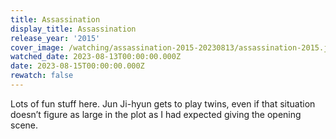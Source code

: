 ```yaml
---
title: Assassination
display_title: Assassination
release_year: '2015'
cover_image: /watching/assassination-2015-20230813/assassination-2015.jpg
watched_date: 2023-08-13T00:00:00.000Z
date: 2023-08-15T00:00:00.000Z
rewatch: false
---
```

Lots of fun stuff here. Jun Ji-hyun gets to play twins, even if that situation doesn’t figure as large in the plot as I had expected giving the opening scene.
